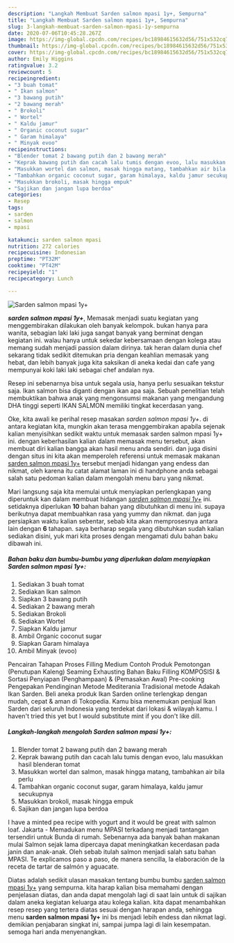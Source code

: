 ```yaml
---
description: "Langkah Membuat Sarden salmon mpasi 1y+, Sempurna"
title: "Langkah Membuat Sarden salmon mpasi 1y+, Sempurna"
slug: 3-langkah-membuat-sarden-salmon-mpasi-1y-sempurna
date: 2020-07-06T10:45:28.267Z
image: https://img-global.cpcdn.com/recipes/bc18984615632d56/751x532cq70/sarden-salmon-mpasi-1y-foto-resep-utama.jpg
thumbnail: https://img-global.cpcdn.com/recipes/bc18984615632d56/751x532cq70/sarden-salmon-mpasi-1y-foto-resep-utama.jpg
cover: https://img-global.cpcdn.com/recipes/bc18984615632d56/751x532cq70/sarden-salmon-mpasi-1y-foto-resep-utama.jpg
author: Emily Higgins
ratingvalue: 3.2
reviewcount: 5
recipeingredient:
- "3 buah tomat"
- " Ikan salmon"
- "3 bawang putih"
- "2 bawang merah"
- " Brokoli"
- " Wortel"
- " Kaldu jamur"
- " Organic coconut sugar"
- " Garam himalaya"
- " Minyak evoo"
recipeinstructions:
- "Blender tomat 2 bawang putih dan 2 bawang merah"
- "Keprak bawang putih dan cacah lalu tumis dengan evoo, lalu masukkan hasil blenderan tomat"
- "Masukkan wortel dan salmon, masak hingga matang, tambahkan air bila perlu"
- "Tambahkan organic coconut sugar, garam himalaya, kaldu jamur secukupnya"
- "Masukkan brokoli, masak hingga empuk"
- "Sajikan dan jangan lupa berdoa"
categories:
- Resep
tags:
- sarden
- salmon
- mpasi

katakunci: sarden salmon mpasi 
nutrition: 272 calories
recipecuisine: Indonesian
preptime: "PT32M"
cooktime: "PT42M"
recipeyield: "1"
recipecategory: Lunch

---
```



![Sarden salmon mpasi 1y+](https://img-global.cpcdn.com/recipes/bc18984615632d56/751x532cq70/sarden-salmon-mpasi-1y-foto-resep-utama.jpg)

<b><i>sarden salmon mpasi 1y+</i></b>, Memasak menjadi suatu kegiatan yang menggembirakan dilakukan oleh banyak kelompok. bukan hanya para wanita, sebagian laki laki juga sangat banyak yang berminat dengan kegiatan ini. walau hanya untuk sekedar kebersamaan dengan kolega atau memang sudah menjadi passion dalam dirinya. tak heran dalam dunia chef sekarang tidak sedikit ditemukan pria dengan keahlian memasak yang hebat, dan lebih banyak juga kita saksikan di aneka kedai dan cafe yang mempunyai koki laki laki sebagai chef andalan nya.

Resep ini sebenarnya bisa untuk segala usia, hanya perlu sesuaikan tekstur saja. Ikan salmon bisa diganti dengan ikan apa saja. Sebuah penelitian telah membuktikan bahwa anak yang mengonsumsi makanan yang mengandung DHA tinggi seperti IKAN SALMON memiliki tingkat kecerdasan yang.

Oke, kita awali ke perihal resep masakan <i>sarden salmon mpasi 1y+</i>. di antara kegiatan kita, mungkin akan terasa menggembirakan apabila sejenak kalian menyisihkan sedikit waktu untuk memasak sarden salmon mpasi 1y+ ini. dengan keberhasilan kalian dalam memasak menu tersebut, akan membuat diri kalian bangga akan hasil menu anda sendiri. dan juga disini dengan situs ini kita akan memperoleh referensi untuk memasak makanan <u>sarden salmon mpasi 1y+</u> tersebut menjadi hidangan yang endess dan nikmat, oleh karena itu catat alamat laman ini di handphone anda sebagai salah satu pedoman kalian dalam mengolah menu baru yang nikmat.


Mari langsung saja kita memulai untuk menyiapkan perlengkapan yang diperuntuk kan dalam membuat hidangan <u><i>sarden salmon mpasi 1y+</i></u> ini. setidaknya diperlukan <b>10</b> bahan bahan yang dibutuhkan di menu ini. supaya berikutnya dapat membuahkan rasa yang yummy dan nikmat. dan juga persiapkan waktu kalian sebentar, sebab kita akan memprosesnya antara lain dengan <b>6</b> tahapan. saya berharap segala yang dibutuhkan sudah kalian sediakan disini, yuk mari kita proses dengan mengamati dulu bahan baku dibawah ini.

<!--inarticleads1-->

##### Bahan baku dan bumbu-bumbu yang diperlukan dalam menyiapkan Sarden salmon mpasi 1y+:

1. Sediakan 3 buah tomat
1. Sediakan  Ikan salmon
1. Siapkan 3 bawang putih
1. Sediakan 2 bawang merah
1. Sediakan  Brokoli
1. Sediakan  Wortel
1. Siapkan  Kaldu jamur
1. Ambil  Organic coconut sugar
1. Siapkan  Garam himalaya
1. Ambil  Minyak (evoo)


Pencairan Tahapan Proses Filling Medium Contoh Produk Pemotongan (Penutupan Kaleng) Seaming Exhausting Bahan Baku Filling KOMPOSISI &amp; Sortasi Penyiapan (Penghampaan) &amp; (Pemasakan Awal) Pre-cooking Pengepakan Pendinginan Metode Mediterania Tradisional metode Adakah Ikan Sarden. Beli aneka produk Ikan Sarden online terlengkap dengan mudah, cepat &amp; aman di Tokopedia. Kamu bisa menemukan penjual Ikan Sarden dari seluruh Indonesia yang terdekat dari lokasi &amp; wilayah kamu. I haven&#39;t tried this yet but I would substitute mint if you don&#39;t like dill. 

<!--inarticleads2-->

##### Langkah-langkah mengolah Sarden salmon mpasi 1y+:

1. Blender tomat 2 bawang putih dan 2 bawang merah
1. Keprak bawang putih dan cacah lalu tumis dengan evoo, lalu masukkan hasil blenderan tomat
1. Masukkan wortel dan salmon, masak hingga matang, tambahkan air bila perlu
1. Tambahkan organic coconut sugar, garam himalaya, kaldu jamur secukupnya
1. Masukkan brokoli, masak hingga empuk
1. Sajikan dan jangan lupa berdoa


I have a minted pea recipe with yogurt and it would be great with salmon loaf. Jakarta - Memadukan menu MPASI terkadang menjadi tantangan tersendiri untuk Bunda di rumah. Sebenarnya ada banyak bahan makanan mulai Salmon sejak lama dipercaya dapat meningkatkan kecerdasan pada janin dan anak-anak. Oleh sebab itulah salmon menjadi salah satu bahan MPASI. Te explicamos paso a paso, de manera sencilla, la elaboración de la receta de tartar de salmón y aguacate. 

Diatas adalah sedikit ulasan masakan tentang bumbu bumbu <u>sarden salmon mpasi 1y+</u> yang sempurna. kita harap kalian bisa memahami dengan penjelasan diatas, dan anda dapat mengolah lagi di saat lain untuk di sajikan dalam aneka kegiatan keluarga atau kolega kalian. kita dapat menambahkan resep resep yang tertera diatas sesuai dengan harapan anda, sehingga menu <b>sarden salmon mpasi 1y+</b> ini bs menjadi lebih endess dan nikmat lagi. demikian penjabaran singkat ini, sampai jumpa lagi di lain kesempatan. semoga hari anda menyenangkan.
